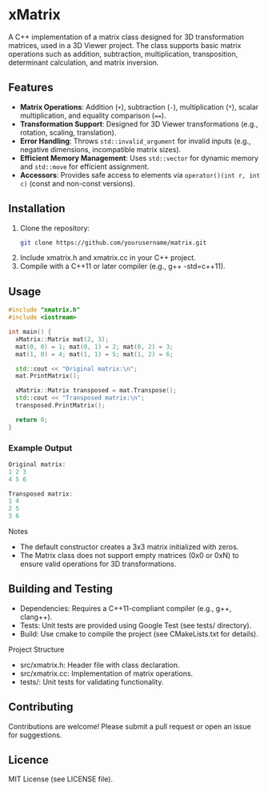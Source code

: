 # xMatrix

A C++ implementation of a matrix class designed for 3D transformation matrices, used in a 3D Viewer project. The class supports basic matrix operations such as addition, subtraction, multiplication, transposition, determinant calculation, and matrix inversion.


## Features
- **Matrix Operations**: Addition (`+`), subtraction (`-`), multiplication (`*`), scalar multiplication, and equality comparison (`==`).
- **Transformation Support**: Designed for 3D Viewer transformations (e.g., rotation, scaling, translation).
- **Error Handling**: Throws `std::invalid_argument` for invalid inputs (e.g., negative dimensions, incompatible matrix sizes).
- **Efficient Memory Management**: Uses `std::vector` for dynamic memory and `std::move` for efficient assignment.
- **Accessors**: Provides safe access to elements via `operator()(int r, int c)` (const and non-const versions).


## Installation
1. Clone the repository:
   ```bash
   git clone https://github.com/yourusername/matrix.git
   ```
2. Include xmatrix.h and xmatrix.cc in your C++ project.
3. Compile with a C++11 or later compiler (e.g., g++ -std=c++11).


## Usage
```C++
#include "xmatrix.h"
#include <iostream>

int main() {
  xMatrix::Matrix mat(2, 3);
  mat(0, 0) = 1; mat(0, 1) = 2; mat(0, 2) = 3;
  mat(1, 0) = 4; mat(1, 1) = 5; mat(1, 2) = 6;

  std::cout << "Original matrix:\n";
  mat.PrintMatrix();

  xMatrix::Matrix transposed = mat.Transpose();
  std::cout << "Transposed matrix:\n";
  transposed.PrintMatrix();

  return 0;
}
```

### Example Output
```C++
Original matrix:
1 2 3
4 5 6

Transposed matrix:
1 4
2 5
3 6
```

Notes
* The default constructor creates a 3x3 matrix initialized with zeros.
* The Matrix class does not support empty matrices (0x0 or 0xN) to ensure valid operations for 3D transformations.


## Building and Testing
* Dependencies: Requires a C++11-compliant compiler (e.g., g++, clang++).
* Tests: Unit tests are provided using Google Test (see tests/ directory).
* Build: Use cmake to compile the project (see CMakeLists.txt for details).

Project Structure
* src/xmatrix.h: Header file with class declaration.
* src/xmatrix.cc: Implementation of matrix operations.
* tests/: Unit tests for validating functionality.


## Contributing
Contributions are welcome! Please submit a pull request or open an issue for suggestions.


## Licence
MIT License (see LICENSE file).
